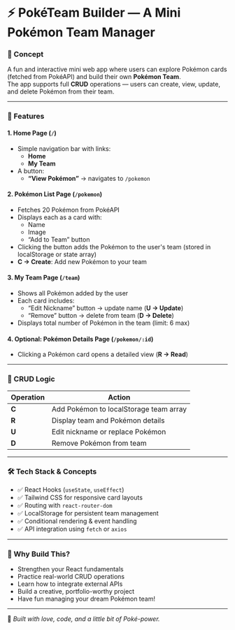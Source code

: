 # ⚡ PokéTeam Builder — A Mini Pokémon Team Manager

### 🧠 Concept  
A fun and interactive mini web app where users can explore Pokémon cards (fetched from PokéAPI) and build their own **Pokémon Team**.  
The app supports full **CRUD** operations — users can create, view, update, and delete Pokémon from their team.

---

### 🧱 Features

#### 1. **Home Page (`/`)**
- Simple navigation bar with links:  
  - **Home**  
  - **My Team**  
- A button:  
  - **“View Pokémon”** → navigates to `/pokemon`

#### 2. **Pokémon List Page (`/pokemon`)**
- Fetches 20 Pokémon from PokéAPI  
- Displays each as a card with:  
  - Name  
  - Image  
  - “Add to Team” button  
- Clicking the button adds the Pokémon to the user's team (stored in localStorage or state array)  
- **C → Create**: Add new Pokémon to your team

#### 3. **My Team Page (`/team`)**
- Shows all Pokémon added by the user  
- Each card includes:  
  - “Edit Nickname” button → update name (**U → Update**)  
  - “Remove” button → delete from team (**D → Delete**)  
- Displays total number of Pokémon in the team (limit: 6 max)

#### 4. **Optional: Pokémon Details Page (`/pokemon/:id`)**
- Clicking a Pokémon card opens a detailed view (**R → Read**)

---

### 🔹 CRUD Logic

| Operation | Action                                      |
|-----------|---------------------------------------------|
| **C**     | Add Pokémon to localStorage team array      |
| **R**     | Display team and Pokémon details            |
| **U**     | Edit nickname or replace Pokémon            |
| **D**     | Remove Pokémon from team                    |

---

### 🛠️ Tech Stack & Concepts

- ✅ React Hooks (`useState`, `useEffect`)  
- ✅ Tailwind CSS for responsive card layouts  
- ✅ Routing with `react-router-dom`  
- ✅ LocalStorage for persistent team management  
- ✅ Conditional rendering & event handling  
- ✅ API integration using `fetch` or `axios`

---

### 🎯 Why Build This?

- Strengthen your React fundamentals  
- Practice real-world CRUD operations  
- Learn how to integrate external APIs  
- Build a creative, portfolio-worthy project  
- Have fun managing your dream Pokémon team!

---

💬 *Built with love, code, and a little bit of Poké-power.*  
